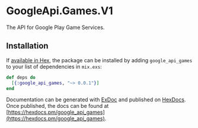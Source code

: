 # GoogleApi.Games.V1

The API for Google Play Game Services.

## Installation

If [available in Hex](https://hex.pm/docs/publish), the package can be installed
by adding `google_api_games` to your list of dependencies in `mix.exs`:

```elixir
def deps do
  [{:google_api_games, "~> 0.0.1"}]
end
```

Documentation can be generated with [ExDoc](https://github.com/elixir-lang/ex_doc)
and published on [HexDocs](https://hexdocs.pm). Once published, the docs can
be found at [https://hexdocs.pm/google_api_games](https://hexdocs.pm/google_api_games).
